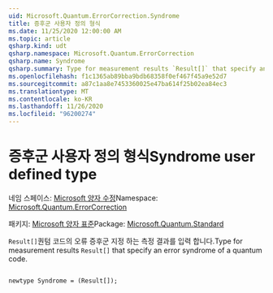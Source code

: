 ```yaml
---
uid: Microsoft.Quantum.ErrorCorrection.Syndrome
title: 증후군 사용자 정의 형식
ms.date: 11/25/2020 12:00:00 AM
ms.topic: article
qsharp.kind: udt
qsharp.namespace: Microsoft.Quantum.ErrorCorrection
qsharp.name: Syndrome
qsharp.summary: Type for measurement results `Result[]` that specify an error syndrome of a quantum code.
ms.openlocfilehash: f1c1365ab89bba9bdb68358f0ef467f45a9e52d7
ms.sourcegitcommit: a87c1aa8e7453360025e47ba614f25b02ea84ec3
ms.translationtype: MT
ms.contentlocale: ko-KR
ms.lasthandoff: 11/26/2020
ms.locfileid: "96200274"
---
```

# <a name="syndrome-user-defined-type"></a><span data-ttu-id="b7b82-102">증후군 사용자 정의 형식</span><span class="sxs-lookup"><span data-stu-id="b7b82-102">Syndrome user defined type</span></span>

<span data-ttu-id="b7b82-103">네임 스페이스: [Microsoft 양자 수정](xref:Microsoft.Quantum.ErrorCorrection)</span><span class="sxs-lookup"><span data-stu-id="b7b82-103">Namespace: [Microsoft.Quantum.ErrorCorrection](xref:Microsoft.Quantum.ErrorCorrection)</span></span>

<span data-ttu-id="b7b82-104">패키지: [Microsoft 양자 표준](https://nuget.org/packages/Microsoft.Quantum.Standard)</span><span class="sxs-lookup"><span data-stu-id="b7b82-104">Package: [Microsoft.Quantum.Standard](https://nuget.org/packages/Microsoft.Quantum.Standard)</span></span>


<span data-ttu-id="b7b82-105">`Result[]`퀀텀 코드의 오류 증후군 지정 하는 측정 결과를 입력 합니다.</span><span class="sxs-lookup"><span data-stu-id="b7b82-105">Type for measurement results `Result[]` that specify an error syndrome of a quantum code.</span></span>

```qsharp

newtype Syndrome = (Result[]);
```

